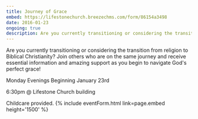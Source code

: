 ```yaml
---
title: Journey of Grace
embed: https://lifestonechurch.breezechms.com/form/86154a3498
date: 2016-01-23
ongoing: true
description: Are you currently transitioning or considering the transition from religion to Biblical Christianity?
---
```


Are you currently transitioning or considering the transition from religion to Biblical Christianity? Join others who are on the same journey and receive essential information and amazing support as you begin to navigate God's perfect grace!

Monday Evenings Beginning January 23rd

6:30pm @ Lifestone Church building

Childcare provided.
{% include eventForm.html link=page.embed height='1500' %}
